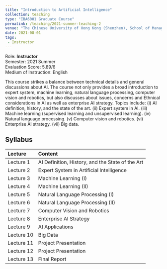 ```yaml
---
title: "Introduction to Artificial Intelligence"
collection: teaching
type: "IBA6001 Graduate Course"
permalink: /teaching/2021-summer-teaching-2
venue: "The Chinese University of Hong Kong (Shenzhen), School of Management and Economics"
date: 2021-08-01
tags:
 - Instructor
---
```


Role: __Instructor__\
Semester: 2021 Summer\
Evaluation Score: 5.89/6\
Medium of Instruction: English

This course strikes a balance between technical details and general discussions about AI. The course not only provides a broad introduction to expert system, machine learning, natural language processing, computer vision and robotics, but also discusses about issues, concerns and Ethnical considerations in AI as well as enterprise AI strategy. Topics include: (i) AI definition, history, and the state of the art. (ii) Expert system in AI. (iii) Machine learning (supervised learning and unsupervised learning). (iv) Natural language processing. (v) Computer vision and robotics. (vi) Enterprise AI strategy. (vii) Big data.

## Syllabus

| Lecture | Content |
|:--------|:-------|
| Lecture 1   | AI Definition, History, and the State of the Art|
| Lecture 2   | Expert System in Artificial Intelligence|
| Lecture 3   | Machine Learning (I)|
| Lecture 4   | Machine Learning (II)|
| Lecture 5   | Natural Language Processing (I)|
| Lecture 6   | Natural Language Processing (II)|
| Lecture 7   | Computer Vision and Robotics|
| Lecture 8   | Enterprise AI Strategy|
| Lecture 9   | AI Applications|
| Lecture 10  | Big Data|
| Lecture 11  | Project Presentation|
| Lecture 12  | Project Presentation|
| Lecture 13  | Final Report|
